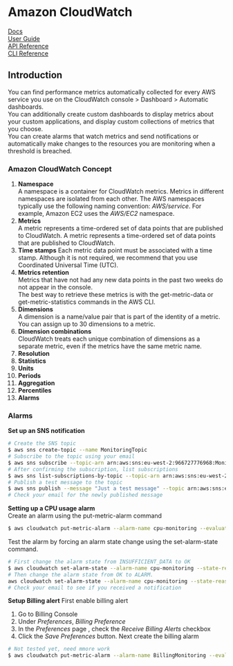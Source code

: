 # Amazon CloudWatch
[Docs](https://docs.aws.amazon.com/cloudwatch)  
[User Guide](https://docs.aws.amazon.com/AmazonCloudWatch/latest/monitoring/WhatIsCloudWatch.html)  
[API Reference](https://docs.aws.amazon.com/AmazonCloudWatch/latest/APIReference/Welcome.html)  
[CLI Reference](https://docs.aws.amazon.com/cli/latest/reference/cloudwatch/index.html)  

## Introduction
You can find performance metrics automatically collected for every AWS service you use on the CloudWatch console > Dashboard > Automatic dashboards.  
You can additionally create custom dashboards to display metrics about your custom applications, and display custom collections of metrics that you choose.  
You can create alarms that watch metrics and send notifications or automatically make changes to the resources you are monitoring when a threshold is breached.  

### Amazon CloudWatch Concept
1. __Namespace__  
A namespace is a container for CloudWatch metrics. Metrics in different namespaces are isolated from each other. The AWS namespaces typically use the following naming convention: _AWS/service_. For example, Amazon EC2 uses the _AWS/EC2_ namespace.
2. __Metrics__  
A metric represents a time-ordered set of data points that are published to CloudWatch. A metric represents a time-ordered set of data points that are published to CloudWatch.  
3. __Time stamps__
Each metric data point must be associated with a time stamp.
Although it is not required, we recommend that you use Coordinated Universal Time (UTC).  
4. __Metrics retention__  
Metrics that have not had any new data points in the past two weeks do not appear in the console.  
The best way to retrieve these metrics is with the get-metric-data or get-metric-statistics commands in the AWS CLI.
5. __Dimensions__   
A dimension is a name/value pair that is part of the identity of a metric. You can assign up to 30 dimensions to a metric.  
6. __Dimension combinations__   
CloudWatch treats each unique combination of dimensions as a separate metric, even if the metrics have the same metric name.  
7. __Resolution__  
8. __Statistics__  
9. __Units__  
10. __Periods__  
11. __Aggregation__  
12. __Percentiles__   
13. __Alarms__   

### Alarms
__Set up an SNS notification__   

```bash
# Create the SNS topic
$ aws sns create-topic --name MonitoringTopic  
# Subscribe to the topic using your email
$ aws sns subscribe --topic-arn arn:aws:sns:eu-west-2:966727776968:MonitoringTopic --protocol email --notification-endpoint bbdchucks@gmail.com
# After confirming the subscription, list subscriptions
$ aws sns list-subscriptions-by-topic --topic-arn arn:aws:sns:eu-west-2:966727776968:MonitoringTopic
# Publish a test message to the topic
$ aws sns publish --message "Just a test message" --topic arn:aws:sns:eu-west-2:966727776968:MonitoringTopic
# Check your email for the newly published message
```

__Setting up a CPU usage alarm__  
Create an alarm using the put-metric-alarm command
```bash
$ aws cloudwatch put-metric-alarm --alarm-name cpu-monitoring --evaluation-periods 2 --comparison-operator GreaterThanThreshold --alarm-description "Alert at 70% utilization" --metric-name CPUUtilization --namespace AWS/EC2 --statistic Average --period 300 --threshold 70 --dimensions Name=InstanceId,Value=i-0b54650d361f9ca84 --alarm-actions arn:aws:sns:eu-west-2:966727776968:MonitoringTopic --unit Percent
```
Test the alarm by forcing an alarm state change using the set-alarm-state command.
```bash
# First change the alarm state from INSUFFICIENT_DATA to OK
$ aws cloudwatch set-alarm-state --alarm-name cpu-monitoring --state-reason "initializing" --state-value OK
# Then change the alarm state from OK to ALARM.
aws cloudwatch set-alarm-state --alarm-name cpu-monitoring --state-reason "initializing" --state-value ALARM
# Check your email to see if you received a notification
```

__Setup Billing alert__
First enable billing alert
1. Go to Billing Console  
2. Under _Preferences_, _Billing Preference_  
3. In the _Preferences_ page , check the _Receive Billing Alerts_ checkbox
4. Click the _Save Preferences_ button.
Next create the billing alarm
```bash
# Not tested yet, need mmore work
$ aws cloudwatch put-metric-alarm --alarm-name BillingMonitoring --evaluation-periods 6 --comparison-operator GreaterThanOrEqualToThreshold --alarm-description "Alert at $20 billing" --metric-name Billing --namespace AWS/EC2 --statistic Maximum --period 300 --threshold 70 --dimensions Name=InstanceId,Value=i-0b54650d361f9ca84 --alarm-actions arn:aws:sns:eu-west-2:966727776968:MonitoringTopic --unit Percent
```
